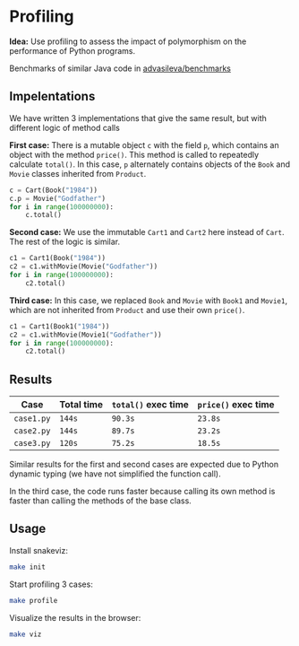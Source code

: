 # Profiling

**Idea:** Use profiling to assess the impact of polymorphism on the performance of Python programs.

Benchmarks of similar Java code in [advasileva/benchmarks](https://github.com/advasileva/benchmarks)

## Impelentations

We have written 3 implementations that give the same result, but with different logic of method calls

**First case:** There is a mutable object `c` with the field `p`, which contains an object with the method `price()`.
This method is called to repeatedly calculate `total()`. 
In this case, `p` alternately contains objects of the `Book` and `Movie` classes inherited from `Product`.

```python
c = Cart(Book("1984"))
c.p = Movie("Godfather")
for i in range(100000000):
    c.total()
```

**Second case:** We use the immutable `Cart1` and `Cart2` here instead of `Cart`. The rest of the logic is similar.

```python
c1 = Cart1(Book("1984"))
c2 = c1.withMovie(Movie("Godfather"))
for i in range(100000000):
    c2.total()
```

**Third case:** In this case, we replaced `Book` and `Movie` with `Book1` and `Movie1`, which are not inherited from `Product` and use their own `price()`.

```python
c1 = Cart1(Book1("1984"))
c2 = c1.withMovie(Movie1("Godfather"))
for i in range(100000000):
    c2.total()
```

## Results

Case | Total time | `total()` exec time | `price()` exec time
------ | ------ | ------ | ------
`case1.py` | `144s` | `90.3s` | `23.8s`
`case2.py` | `144s` | `89.7s` | `23.2s`
`case3.py` | `120s` | `75.2s` | `18.5s`

Similar results for the first and second cases are expected due to Python dynamic typing (we have not simplified the function call).

In the third case, the code runs faster because calling its own method is faster than calling the methods of the base class.

## Usage

Install snakeviz:
```bash
make init
```

Start profiling 3 cases:
```bash
make profile
```

Visualize the results in the browser:
```bash
make viz
```

